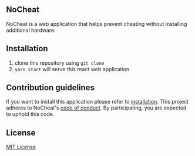 NoCheat
------------
NoCheat is a web application that helps prevent cheating without installing additional hardware.
## Installation
1. clone this repository using `git clone`
2. `yarn start` will serve this react web application 
## Contribution guidelines
If you want to install this application please refer to [installation](#Installation). This project adheres to NoCheat's [code of conduct](CODE_OF_CONDUCT.md). By participating, you are expected to uphold this code.
## License
[MIT License](LICENSE)